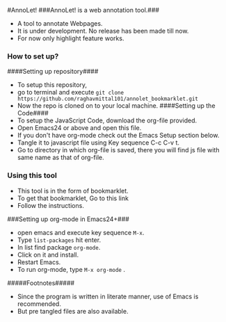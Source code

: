 #AnnoLet!
###AnnoLet! is a web annotation tool.###
* A tool to annotate Webpages.
* It is under development. No release has been made till now.
* For now only highlight feature works.

### How to set up? ###
####Setting up repository####
* To setup this repository, 
* go to terminal and execute `git clone https://github.com/raghavmittal101/annolet_bookmarklet.git`
* Now the repo is cloned on to your local machine.
####Setting up the Code####
* To setup the JavaScript Code, download the org-file provided.
* Open Emacs24 or above and open this file.
* If you don't have org-mode check out the Emacs Setup section below.
* Tangle it to javascript file using Key sequence C-c C-v t.
* Go to directory in which org-file is saved, there you will find js file with same name as that of org-file.

### Using this tool ###
* This tool is in the form of bookmarklet.
* To get that bookmarklet, Go to this link
* Follow the instructions.

###Setting up org-mode in Emacs24+###
* open emacs and execute key sequence `M-x`.
* Type `list-packages` hit enter.
* In list find package `org-mode`.
* Click on it and install.
* Restart Emacs.
* To run org-mode, type `M-x org-mode` .

#####Footnotes#####
* Since the program is written in literate manner, use of Emacs is recommended.
* But pre tangled files are also available.
